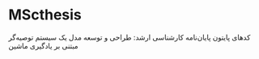 # MScthesis
کدهای پایتون پایان‌نامه کارشناسی ارشد: طراحی و توسعه مدل یک سیستم توصیه‌گر مبتنی بر یادگیری ماشین
